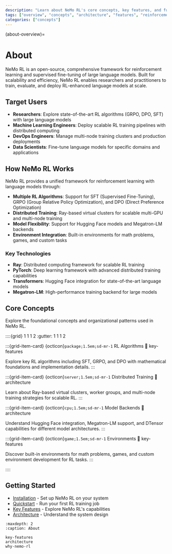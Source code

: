 ```yaml
---
description: "Learn about NeMo RL's core concepts, key features, and fundamental architecture for reinforcement learning with large language models."
tags: ["overview", "concepts", "architecture", "features", "reinforcement learning", "distributed training"]
categories: ["concepts"]
---
```


(about-overview)=
# About

NeMo RL is an open-source, comprehensive framework for reinforcement learning and supervised fine-tuning of large language models. Built for scalability and efficiency, NeMo RL enables researchers and practitioners to train, evaluate, and deploy RL-enhanced language models at scale.

## Target Users

- **Researchers**: Explore state-of-the-art RL algorithms (GRPO, DPO, SFT) with large language models
- **Machine Learning Engineers**: Deploy scalable RL training pipelines with distributed computing
- **DevOps Engineers**: Manage multi-node training clusters and production deployments
- **Data Scientists**: Fine-tune language models for specific domains and applications

## How NeMo RL Works

NeMo RL provides a unified framework for reinforcement learning with language models through:

- **Multiple RL Algorithms**: Support for SFT (Supervised Fine-Tuning), GRPO (Group Relative Policy Optimization), and DPO (Direct Preference Optimization)
- **Distributed Training**: Ray-based virtual clusters for scalable multi-GPU and multi-node training
- **Model Flexibility**: Support for Hugging Face models and Megatron-LM backends
- **Environment Integration**: Built-in environments for math problems, games, and custom tasks

### Key Technologies

- **Ray**: Distributed computing framework for scalable RL training
- **PyTorch**: Deep learning framework with advanced distributed training capabilities
- **Transformers**: Hugging Face integration for state-of-the-art language models
- **Megatron-LM**: High-performance training backend for large models

## Core Concepts

Explore the foundational concepts and organizational patterns used in NeMo RL.

::::{grid} 1 1 1 2
:gutter: 1 1 1 2

:::{grid-item-card} {octicon}`package;1.5em;sd-mr-1` RL Algorithms
:link: key-features

Explore key RL algorithms including SFT, GRPO, and DPO with mathematical foundations and implementation details.
:::

:::{grid-item-card} {octicon}`server;1.5em;sd-mr-1` Distributed Training
:link: architecture

Learn about Ray-based virtual clusters, worker groups, and multi-node training strategies for scalable RL.
:::

:::{grid-item-card} {octicon}`cpu;1.5em;sd-mr-1` Model Backends
:link: architecture

Understand Hugging Face integration, Megatron-LM support, and DTensor capabilities for different model architectures.
:::

:::{grid-item-card} {octicon}`game;1.5em;sd-mr-1` Environments
:link: key-features

Discover built-in environments for math problems, games, and custom environment development for RL tasks.
:::

::::

## Getting Started

- [Installation](../get-started/installation.md) - Set up NeMo RL on your system
- [Quickstart](../get-started/quickstart.md) - Run your first RL training job
- [Key Features](key-features.md) - Explore NeMo RL's capabilities
- [Architecture](architecture.md) - Understand the system design

```{toctree}
:maxdepth: 2
:caption: About

key-features
architecture
why-nemo-rl
```
